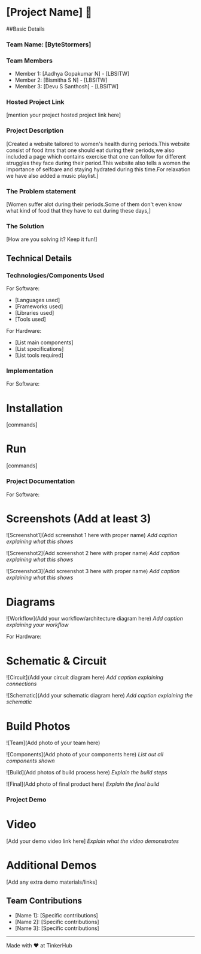 # [Project Name] 🎯


##Basic Details
### Team Name: [ByteStormers]


### Team Members
- Member 1: [Aadhya Gopakumar N] - [LBSITW]
- Member 2: [Bismitha S N] - [LBSITW]
- Member 3: [Devu S Santhosh] - [LBSITW]

### Hosted Project Link
[mention your project hosted project link here]

### Project Description
[Created a website tailored to women's  health during periods.This website consist of food itms that one should eat during their periods,we also included a page which contains exercise that one can follow for different struggles they face during their period.This website also tells a women the importance of selfcare and 
 staying hydrated during this time.For relaxation we have also added a music playlist.] 

### The Problem statement
[Women suffer alot during their periods.Some of them don't even know what kind of food that they have  to eat during these days,]

### The Solution
[How are you solving it? Keep it fun!]

## Technical Details
### Technologies/Components Used
For Software:
- [Languages used]
- [Frameworks used]
- [Libraries used]
- [Tools used]

For Hardware:
- [List main components]
- [List specifications]
- [List tools required]

### Implementation
For Software:
# Installation
[commands]

# Run
[commands]

### Project Documentation
For Software:

# Screenshots (Add at least 3)
![Screenshot1](Add screenshot 1 here with proper name)
*Add caption explaining what this shows*

![Screenshot2](Add screenshot 2 here with proper name)
*Add caption explaining what this shows*

![Screenshot3](Add screenshot 3 here with proper name)
*Add caption explaining what this shows*

# Diagrams
![Workflow](Add your workflow/architecture diagram here)
*Add caption explaining your workflow*

For Hardware:

# Schematic & Circuit
![Circuit](Add your circuit diagram here)
*Add caption explaining connections*

![Schematic](Add your schematic diagram here)
*Add caption explaining the schematic*

# Build Photos
![Team](Add photo of your team here)


![Components](Add photo of your components here)
*List out all components shown*

![Build](Add photos of build process here)
*Explain the build steps*

![Final](Add photo of final product here)
*Explain the final build*

### Project Demo
# Video
[Add your demo video link here]
*Explain what the video demonstrates*

# Additional Demos
[Add any extra demo materials/links]

## Team Contributions
- [Name 1]: [Specific contributions]
- [Name 2]: [Specific contributions]
- [Name 3]: [Specific contributions]

---
Made with ❤️ at TinkerHub
